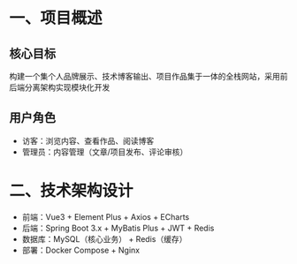 # 一、项目概述
## 核心目标
构建一个集个人品牌展示、技术博客输出、项目作品集于一体的全栈网站，采用前后端分离架构实现模块化开发

## 用户角色
- 访客：浏览内容、查看作品、阅读博客
- 管理员：内容管理（文章/项目发布、评论审核）

# 二、技术架构设计
- 前端：Vue3 + Element Plus + Axios + ECharts 
- 后端：Spring Boot 3.x + MyBatis Plus + JWT + Redis
- 数据库：MySQL（核心业务） + Redis（缓存）
- 部署：Docker Compose + Nginx